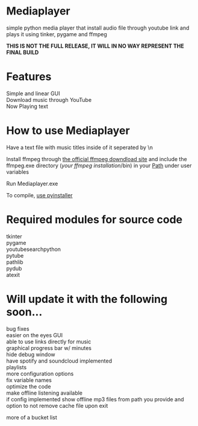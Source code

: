 # Mediaplayer
simple python media player that install audio file through youtube link and plays it using tinker, pygame and ffmpeg  
  
**THIS IS NOT THE FULL RELEASE, IT WILL IN NO WAY REPRESENT THE FINAL BUILD**

# Features
Simple and linear GUI  
Download music through YouTube  
Now Playing text  
  
# How to use Mediaplayer
Have a text file with music titles inside of it seperated by \n
  
Install ffmpeg through [the official ffmpeg downdload site](https://www.ffmpeg.org/download.html) and include the ffmpeg.exe directory (*your ffmpeg installation*/bin) in your [Path](https://www.architectryan.com/2018/03/17/add-to-the-path-on-windows-10/) under user variables
  
Run Mediaplayer.exe  
  
To compile, [use pyinstaller](https://pyinstaller.org/en/stable/)  
# Required modules for source code
tkinter  
pygame  
youtubesearchpython  
pytube  
pathlib  
pydub  
atexit  
  
# Will update it with the following soon...
bug fixes  
easier on the eyes GUI  
able to use links directly for music  
graphical progress bar w/ minutes  
hide debug window  
have spotify and soundcloud implemented  
playlists  
more configuration options  
fix variable names  
optimize the code  
make offline listening available  
if config implemented show offline mp3 files from path you provide and option to not remove cache file upon exit  
  
more of a bucket list  
